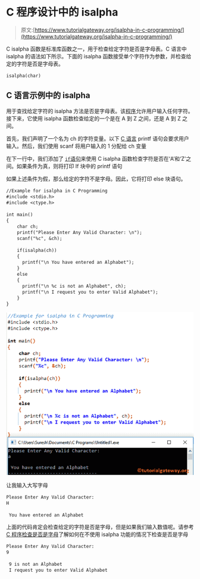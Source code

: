 # C 程序设计中的 isalpha

> 原文:[https://www.tutorialgateway.org/isalpha-in-c-programming/](https://www.tutorialgateway.org/isalpha-in-c-programming/)

C isalpha 函数是标准库函数之一，用于检查给定字符是否是字母表。C 语言中 isalpha 的语法如下所示。下面的 isalpha 函数接受单个字符作为参数，并检查给定的字符是否是字母表。

```
isalpha(char)
```

## C 语言示例中的 isalpha

用于查找给定字符的 isalpha 方法是否是字母表。该[程序](https://www.tutorialgateway.org/c-programming-examples/)允许用户输入任何字符。接下来，它使用 isalpha 函数检查给定的一个是在 A 到 Z 之间，还是 A 到 Z 之间。

首先，我们声明了一个名为 ch 的字符变量。以下 [C 语言](https://www.tutorialgateway.org/c-programming/) printf 语句会要求用户输入。然后，我们使用 scanf 将用户输入的 1 分配给 ch 变量

在下一行中，我们添加了 [`if`语句](https://www.tutorialgateway.org/if-statement-in-c/)来使用 C isalpha 函数检查字符是否在‘A’和‘Z’之间。如果条件为真，则将打印 If 块中的 printf 语句

如果上述条件为假，那么给定的字符不是字母。因此，它将打印 else 块语句。

```
//Example for isalpha in C Programming
#include <stdio.h>
#include <ctype.h>

int main()
{
    char ch;
    printf("Please Enter Any Valid Character: \n");
    scanf("%c", &ch);

    if(isalpha(ch))
    {
      printf("\n You have entered an Alphabet");         
    }
    else
    {
      printf("\n %c is not an Alphabet", ch);
      printf("\n I request you to enter Valid Alphabet");	
    }
}
```

![isalpha in C Programming 1](img/388822c011ed313c9b67975530eb049f.png)

让我输入大写字母

```
Please Enter Any Valid Character: 
H

 You have entered an Alphabet
```

上面的代码肯定会检查给定的字符是否是字母，但是如果我们输入数值呢。请参考 [C 程序检查是否是字母](https://www.tutorialgateway.org/c-program-to-check-whether-the-character-is-alphabet-or-not/)了解如何在不使用 isalpha 功能的情况下检查是否是字母

```
Please Enter Any Valid Character: 
9

 9 is not an Alphabet
 I request you to enter Valid Alphabet
```